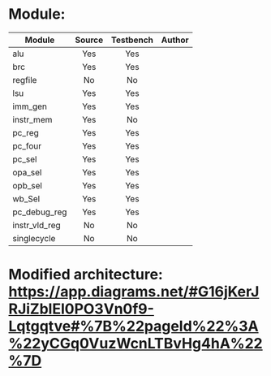 


# Module:

| **Module**  | **Source** |  **Testbench**  |                                           Author                                           |
|-------------|:----------:|:---------------:|:-------------------------------------------------------------------------------------------------:|
|   alu       |     Yes    |       Yes       |                                                                                                   |
|   brc       |     Yes    |       Yes       |                                                                                                   |
|   regfile   |     No     |       No        |                                                                                                   |
|   lsu       |     Yes    |       Yes       |                                                                                                   |
|   imm_gen   |     Yes    |       Yes       |                                                                                                   |
|   instr_mem |     Yes    |       No        |                                                                                                   |
|   pc_reg    |     Yes    |       Yes       |                                                                                                   |
|   pc_four   |     Yes    |       Yes       |                                                                                                   |
|   pc_sel    |     Yes    |       Yes       |                                                                                                   |
|   opa_sel   |     Yes    |       Yes       |                                                                                                   |
|   opb_sel   |     Yes    |       Yes       |                                                                                                   |
|   wb_Sel    |     Yes    |       Yes       |                                                                                                   |
|pc_debug_reg |     Yes    |       Yes       |                                                                                                   |
|instr_vld_reg|     No     |       No        |                                                                                                   |
|  singlecycle|     No     |       No        |                                                                                                   |


# Modified architecture: https://app.diagrams.net/#G16jKerJRJiZblEl0PO3Vn0f9-Lqtgqtve#%7B%22pageId%22%3A%22yCGq0VuzWcnLTBvHg4hA%22%7D
